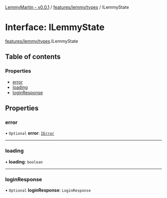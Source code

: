[LemmyMartin - v0.0.1](../README.md) / [features/lemmy/types](../modules/features_lemmy_types.md) / ILemmyState

# Interface: ILemmyState

[features/lemmy/types](../modules/features_lemmy_types.md).ILemmyState

## Table of contents

### Properties

- [error](features_lemmy_types.ILemmyState.md#error)
- [loading](features_lemmy_types.ILemmyState.md#loading)
- [loginResponse](features_lemmy_types.ILemmyState.md#loginresponse)

## Properties

### error

• `Optional` **error**: [`IError`](types.IError.md)

___

### loading

• **loading**: `boolean`

___

### loginResponse

• `Optional` **loginResponse**: `LoginResponse`
